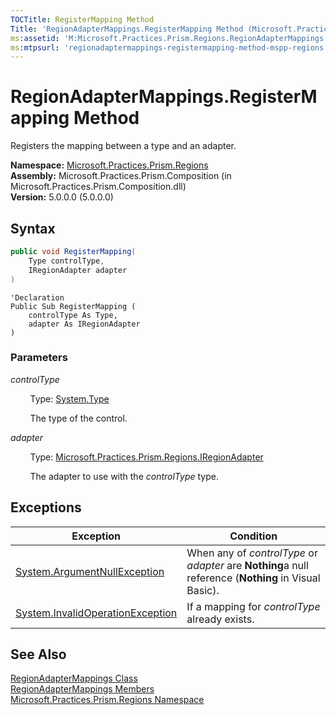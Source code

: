 ```yaml
---
TOCTitle: RegisterMapping Method
Title: 'RegionAdapterMappings.RegisterMapping Method (Microsoft.Practices.Prism.Regions)'
ms:assetid: 'M:Microsoft.Practices.Prism.Regions.RegionAdapterMappings.RegisterMapping(System.Type,Microsoft.Practices.Prism.Regions.IRegionAdapter)'
ms:mtpsurl: 'regionadaptermappings-registermapping-method-mspp-regions.md'
---
```



# RegionAdapterMappings.RegisterMapping Method

Registers the mapping between a type and an adapter.

**Namespace:** [Microsoft.Practices.Prism.Regions](/patterns-practices/reference/mspp-regions-namespace)  
**Assembly:** Microsoft.Practices.Prism.Composition (in Microsoft.Practices.Prism.Composition.dll)  
**Version:** 5.0.0.0 (5.0.0.0)

## Syntax

```C#
public void RegisterMapping(
	Type controlType,
	IRegionAdapter adapter
)
```
```VB
'Declaration
Public Sub RegisterMapping ( 
	controlType As Type,
	adapter As IRegionAdapter
)
```

### Parameters

*controlType*  

&nbsp;&nbsp;&nbsp;&nbsp;&nbsp;&nbsp;&nbsp;&nbsp;Type: [System.Type](http://msdn.microsoft.com/en-us/library/42892f65)

&nbsp;&nbsp;&nbsp;&nbsp;&nbsp;&nbsp;&nbsp;&nbsp;The type of the control.

*adapter*  

&nbsp;&nbsp;&nbsp;&nbsp;&nbsp;&nbsp;&nbsp;&nbsp;Type: [Microsoft.Practices.Prism.Regions.IRegionAdapter](/patterns-practices/reference/iregionadapter-interface-mspp-regions)  

&nbsp;&nbsp;&nbsp;&nbsp;&nbsp;&nbsp;&nbsp;&nbsp;The adapter to use with the *controlType* type.

## Exceptions


| Exception                                                                                 | Condition                                                                                            |
|-------------------------------------------------------------------------------------------|------------------------------------------------------------------------------------------------------|
| [System.ArgumentNullException](http://msdn.microsoft.com/en-us/library/27426hcy)     | When any of *controlType* or *adapter* are **Nothing**a null reference (**Nothing** in Visual Basic). |
| [System.InvalidOperationException](http://msdn.microsoft.com/en-us/library/2asft85a) | If a mapping for *controlType* already exists.                                                         |

## See Also

[RegionAdapterMappings Class](/patterns-practices/reference/regionadaptermappings-class-mspp-regions)  
[RegionAdapterMappings Members](/patterns-practices/reference/regionadaptermappings-members-mspp-regions)  
[Microsoft.Practices.Prism.Regions Namespace](/patterns-practices/reference/mspp-regions-namespace)  